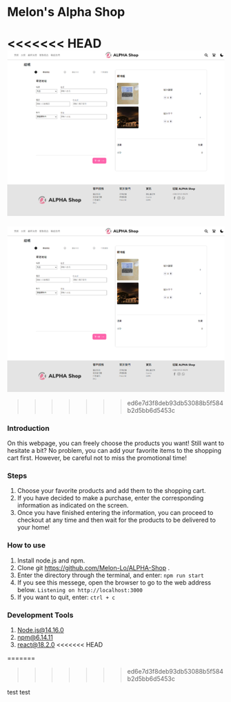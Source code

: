 # Melon's Alpha Shop

<<<<<<< HEAD
![Cover image](https://github.com/Melon-Lo/ALPHA-Shop/blob/desktop/cover.png?raw=true)
=======
![Cover image](https://github.com/Melon-Lo/ALPHA-Shop/blob/main/cover.png?raw=true)
>>>>>>> ed6e7d3f8deb93db53088b5f584b2d5bb6d5453c

### Introduction

On this webpage, you can freely choose the products you want! Still want to hesitate a bit? No problem, you can add your favorite items to the shopping cart first. However, be careful not to miss the promotional time!

### Steps

1. Choose your favorite products and add them to the shopping cart.
2. If you have decided to make a purchase, enter the corresponding information as indicated on the screen.
3. Once you have finished entering the information, you can proceed to checkout at any time and then wait for the products to be delivered to your home!

### How to use

1. Install node.js and npm.
2. Clone git https://github.com/Melon-Lo/ALPHA-Shop .
3. Enter the directory through the terminal, and enter:
   `npm run start`
4. If you see this messege, open the browser to go to the web address below.
   `Listening on http://localhost:3000`
5. If you want to quit, enter:
   `ctrl + c`

### Development Tools

1. Node.js@14.16.0
2. npm@6.14.11
3. react@18.2.0
<<<<<<< HEAD

=======
>>>>>>> ed6e7d3f8deb93db53088b5f584b2d5bb6d5453c

test
test